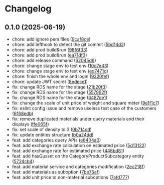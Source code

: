 # Changelog

## 0.1.0 (2025-06-19)

* chore: add ignore pem files ([9caf8ce](https://github.com/pm-printpack/quotation-client-service/commit/9caf8ce))
* chore: add lefthook to detect the git commit ([5bd14d2](https://github.com/pm-printpack/quotation-client-service/commit/5bd14d2))
* chore: add prod build&run ([98f6f33](https://github.com/pm-printpack/quotation-client-service/commit/98f6f33))
* chore: add prod build&run ([ea71df3](https://github.com/pm-printpack/quotation-client-service/commit/ea71df3))
* chore: add release command ([62045d6](https://github.com/pm-printpack/quotation-client-service/commit/62045d6))
* chore: change stage env to test env ([10d7e43](https://github.com/pm-printpack/quotation-client-service/commit/10d7e43))
* chore: change stage env to test env ([ed7471d](https://github.com/pm-printpack/quotation-client-service/commit/ed7471d))
* chore: finish the whole env and login ([9220fef](https://github.com/pm-printpack/quotation-client-service/commit/9220fef))
* chore: update JWT secret ([8edece1](https://github.com/pm-printpack/quotation-client-service/commit/8edece1))
* fix: change RDS name for the stage ([21b20f3](https://github.com/pm-printpack/quotation-client-service/commit/21b20f3))
* fix: change RDS name for the stage ([557962f](https://github.com/pm-printpack/quotation-client-service/commit/557962f))
* fix: change RDS name for the stage ([6487de1](https://github.com/pm-printpack/quotation-client-service/commit/6487de1))
* fix: change the scale of unit price of weight and square meter ([9e1f1c7](https://github.com/pm-printpack/quotation-client-service/commit/9e1f1c7))
* fix: eslint config issue and remove useless test case of the customers ([6168edb](https://github.com/pm-printpack/quotation-client-service/commit/6168edb))
* fix: remove duplicated materials under query materials and their displays ([ffe065f](https://github.com/pm-printpack/quotation-client-service/commit/ffe065f))
* fix: set scale of density to 3 ([0b714cd](https://github.com/pm-printpack/quotation-client-service/commit/0b714cd))
* fix: update entities structure ([b0a24dd](https://github.com/pm-printpack/quotation-client-service/commit/b0a24dd))
* feat: add categories query APIs ([e8404a0](https://github.com/pm-printpack/quotation-client-service/commit/e8404a0))
* feat: add exchange rate calculation on estimated price ([5d13122](https://github.com/pm-printpack/quotation-client-service/commit/5d13122))
* feat: add exchange rate for estimated price ([446bd81](https://github.com/pm-printpack/quotation-client-service/commit/446bd81))
* feat: add hasGusset on the CategoryProductSubcategory entity ([5724cb4](https://github.com/pm-printpack/quotation-client-service/commit/5724cb4))
* feat: add material service and categories modification ([2ec2181](https://github.com/pm-printpack/quotation-client-service/commit/2ec2181))
* feat: add materials as suboption ([7be75af](https://github.com/pm-printpack/quotation-client-service/commit/7be75af))
* feat: add unit price to non-material suboptions ([7afd777](https://github.com/pm-printpack/quotation-client-service/commit/7afd777))
